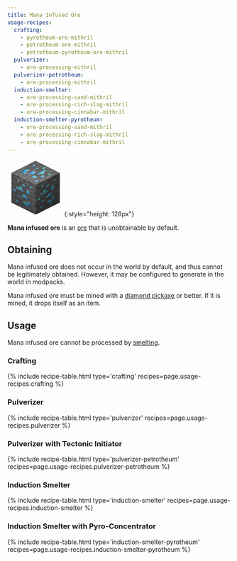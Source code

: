 ```yaml
---
title: Mana Infused Ore
usage-recipes:
  crafting:
    - pyrotheum-ore-mithril
    - petrotheum-ore-mithril
    - petrotheum-pyrotheum-ore-mithril
  pulverizer:
    - ore-processing-mithril
  pulverizer-petrotheum:
    - ore-processing-mithril
  induction-smelter:
    - ore-processing-sand-mithril
    - ore-processing-rich-slag-mithril
    - ore-processing-cinnabar-mithril
  induction-smelter-pyrotheum:
    - ore-processing-sand-mithril
    - ore-processing-rich-slag-mithril
    - ore-processing-cinnabar-mithril
---
```


![Mana Infused Ore](/assets/images/thermal-foundation/ore-mithril.png){:style="height: 128px"}


**Mana infused ore** is an [ore](https://minecraft.gamepedia.com/Ore) that is
unobtainable by default.


Obtaining
---------
Mana infused ore does not occur in the world by default, and thus cannot be
legitimately obtained. However, it may be configured to generate in the world in
modpacks.

Mana infused ore must be mined with a [diamond
pickaxe](https://minecraft.gamepedia.com/Pickaxe) or better. If it is mined, it
drops itself as an item.


Usage
-----

Mana infused ore cannot be processed by
[smelting](https://minecraft.gamepedia.com/Smelting).

### Crafting
{% include recipe-table.html type='crafting' recipes=page.usage-recipes.crafting %}

### Pulverizer
{% include recipe-table.html type='pulverizer' recipes=page.usage-recipes.pulverizer %}

### Pulverizer with Tectonic Initiator
{% include recipe-table.html type='pulverizer-petrotheum' recipes=page.usage-recipes.pulverizer-petrotheum %}

### Induction Smelter
{% include recipe-table.html type='induction-smelter' recipes=page.usage-recipes.induction-smelter %}

### Induction Smelter with Pyro-Concentrator
{% include recipe-table.html type='induction-smelter-pyrotheum' recipes=page.usage-recipes.induction-smelter-pyrotheum %}
